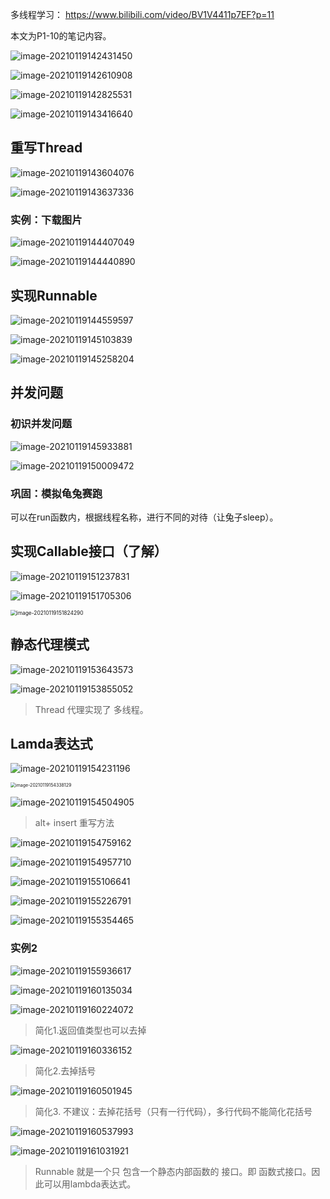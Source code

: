 多线程学习： https://www.bilibili.com/video/BV1V4411p7EF?p=11

本文为P1-10的笔记内容。



![image-20210119142431450](C:\Users\12345\AppData\Roaming\Typora\typora-user-images\image-20210119142431450.png)





![image-20210119142610908](C:\Users\12345\AppData\Roaming\Typora\typora-user-images\image-20210119142610908.png)



![image-20210119142825531](C:\Users\12345\AppData\Roaming\Typora\typora-user-images\image-20210119142825531.png)



![image-20210119143416640](C:\Users\12345\AppData\Roaming\Typora\typora-user-images\image-20210119143416640.png)

## 重写Thread



![image-20210119143604076](C:\Users\12345\AppData\Roaming\Typora\typora-user-images\image-20210119143604076.png)



![image-20210119143637336](C:\Users\12345\AppData\Roaming\Typora\typora-user-images\image-20210119143637336.png)



### 实例：下载图片

 ![image-20210119144407049](C:\Users\12345\AppData\Roaming\Typora\typora-user-images\image-20210119144407049.png)

![image-20210119144440890](C:\Users\12345\AppData\Roaming\Typora\typora-user-images\image-20210119144440890.png)



## 实现Runnable

![image-20210119144559597](C:\Users\12345\AppData\Roaming\Typora\typora-user-images\image-20210119144559597.png)



![image-20210119145103839](C:\Users\12345\AppData\Roaming\Typora\typora-user-images\image-20210119145103839.png)



![image-20210119145258204](C:\Users\12345\AppData\Roaming\Typora\typora-user-images\image-20210119145258204.png)



 ## 并发问题

### 初识并发问题

![image-20210119145933881](C:\Users\12345\AppData\Roaming\Typora\typora-user-images\image-20210119145933881.png)



![image-20210119150009472](C:\Users\12345\AppData\Roaming\Typora\typora-user-images\image-20210119150009472.png)



### 巩固：模拟龟兔赛跑

可以在run函数内，根据线程名称，进行不同的对待（让兔子sleep）。



## 实现Callable接口（了解）

![image-20210119151237831](C:\Users\12345\AppData\Roaming\Typora\typora-user-images\image-20210119151237831.png)



![image-20210119151705306](C:\Users\12345\AppData\Roaming\Typora\typora-user-images\image-20210119151705306.png)



<img src="C:\Users\12345\AppData\Roaming\Typora\typora-user-images\image-20210119151824290.png" alt="image-20210119151824290" style="zoom:60%;" />





## 静态代理模式

![image-20210119153643573](C:\Users\12345\AppData\Roaming\Typora\typora-user-images\image-20210119153643573.png)



![image-20210119153855052](C:\Users\12345\AppData\Roaming\Typora\typora-user-images\image-20210119153855052.png)

> Thread 代理实现了 多线程。



## Lamda表达式

![image-20210119154231196](C:\Users\12345\AppData\Roaming\Typora\typora-user-images\image-20210119154231196.png)



<img src="C:\Users\12345\AppData\Roaming\Typora\typora-user-images\image-20210119154338129.png" alt="image-20210119154338129" style="zoom:50%;" />



![image-20210119154504905](C:\Users\12345\AppData\Roaming\Typora\typora-user-images\image-20210119154504905.png)



> alt+ insert 重写方法



![image-20210119154759162](C:\Users\12345\AppData\Roaming\Typora\typora-user-images\image-20210119154759162.png)



![image-20210119154957710](C:\Users\12345\AppData\Roaming\Typora\typora-user-images\image-20210119154957710.png)



![image-20210119155106641](C:\Users\12345\AppData\Roaming\Typora\typora-user-images\image-20210119155106641.png)



![image-20210119155226791](C:\Users\12345\AppData\Roaming\Typora\typora-user-images\image-20210119155226791.png) 



![image-20210119155354465](C:\Users\12345\AppData\Roaming\Typora\typora-user-images\image-20210119155354465.png)



### 实例2

![image-20210119155936617](C:\Users\12345\AppData\Roaming\Typora\typora-user-images\image-20210119155936617.png)



![image-20210119160135034](C:\Users\12345\AppData\Roaming\Typora\typora-user-images\image-20210119160135034.png)



![image-20210119160224072](C:\Users\12345\AppData\Roaming\Typora\typora-user-images\image-20210119160224072.png)

> 简化1.返回值类型也可以去掉

![image-20210119160336152](C:\Users\12345\AppData\Roaming\Typora\typora-user-images\image-20210119160336152.png)

> 简化2.去掉括号

![image-20210119160501945](C:\Users\12345\AppData\Roaming\Typora\typora-user-images\image-20210119160501945.png)

> 简化3. 不建议：去掉花括号（只有一行代码），多行代码不能简化花括号

![image-20210119160537993](C:\Users\12345\AppData\Roaming\Typora\typora-user-images\image-20210119160537993.png)

![image-20210119161031921](C:\Users\12345\AppData\Roaming\Typora\typora-user-images\image-20210119161031921.png)



> Runnable 就是一个只 包含一个静态内部函数的 接口。即 函数式接口。因此可以用lambda表达式。